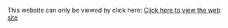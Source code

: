 
This website can only be viewed by click here: [Click here to view the web site](https://juntongliu.github.io/index.html)
